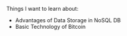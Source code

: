 Things I want to learn about:
- Advantages of Data Storage in NoSQL DB
- Basic Technology of Bitcoin
